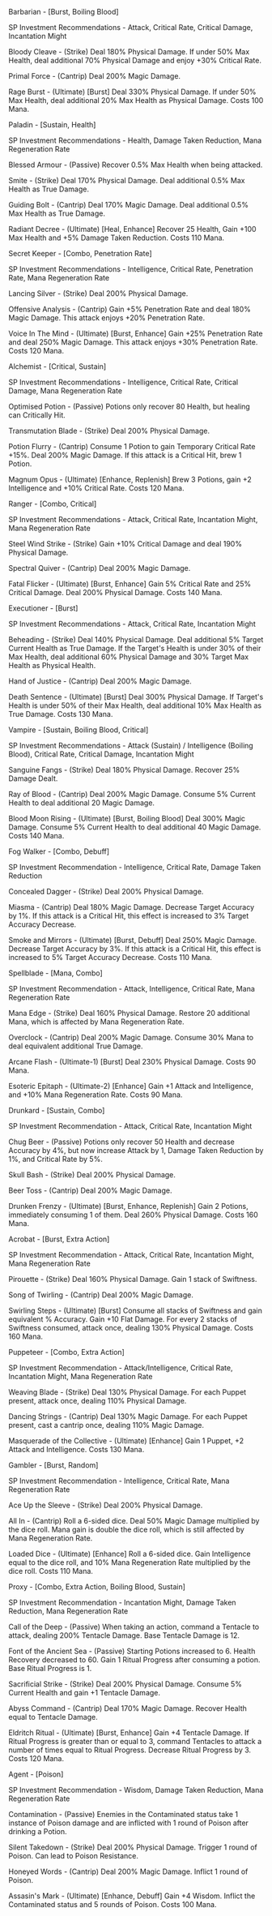 Barbarian - [Burst, Boiling Blood]

SP Investment Recommendations - Attack, Critical Rate, Critical Damage, Incantation Might

Bloody Cleave - (Strike) Deal 180% Physical Damage. If under 50% Max Health, deal additional 70% Physical Damage and enjoy +30% Critical Rate.

Primal Force - (Cantrip) Deal 200% Magic Damage.

Rage Burst - (Ultimate) [Burst] Deal 330% Physical Damage. If under 50% Max Health, deal additional 20% Max Health as Physical Damage. Costs 100 Mana.


Paladin - [Sustain, Health]

SP Investment Recommendations - Health, Damage Taken Reduction, Mana Regeneration Rate

Blessed Armour - (Passive) Recover 0.5% Max Health when being attacked.

Smite - (Strike) Deal 170% Physical Damage. Deal additional 0.5% Max Health as True Damage.

Guiding Bolt - (Cantrip) Deal 170% Magic Damage. Deal additional 0.5% Max Health as True Damage.

Radiant Decree - (Ultimate) [Heal, Enhance] Recover 25 Health, Gain +100 Max Health and +5% Damage Taken Reduction. Costs 110 Mana.


Secret Keeper - [Combo, Penetration Rate]

SP Investment Recommendations - Intelligence, Critical Rate, Penetration Rate, Mana Regeneration Rate

Lancing Silver - (Strike) Deal 200% Physical Damage.

Offensive Analysis - (Cantrip) Gain +5% Penetration Rate and deal 180% Magic Damage. This attack enjoys +20% Penetration Rate.

Voice In The Mind - (Ultimate) [Burst, Enhance] Gain +25% Penetration Rate and deal 250% Magic Damage. This attack enjoys +30% Penetration Rate. Costs 120 Mana.


Alchemist - [Critical, Sustain]

SP Investment Recommendations - Intelligence, Critical Rate, Critical Damage, Mana Regeneration Rate

Optimised Potion - (Passive) Potions only recover 80 Health, but healing can Critically Hit.

Transmutation Blade - (Strike) Deal 200% Physical Damage.

Potion Flurry - (Cantrip) Consume 1 Potion to gain Temporary Critical Rate +15%. Deal 200% Magic Damage. If this attack is a Critical Hit, brew 1 Potion.

Magnum Opus - (Ultimate) [Enhance, Replenish] Brew 3 Potions, gain +2 Intelligence and +10% Critical Rate. Costs 120 Mana.


Ranger - [Combo, Critical]

SP Investment Recommendations - Attack, Critical Rate, Incantation Might, Mana Regeneration Rate

Steel Wind Strike - (Strike) Gain +10% Critical Damage and deal 190% Physical Damage.

Spectral Quiver - (Cantrip) Deal 200% Magic Damage.

Fatal Flicker - (Ultimate) [Burst, Enhance] Gain 5% Critical Rate and 25% Critical Damage. Deal 200% Physical Damage. Costs 140 Mana.


Executioner - [Burst]

SP Investment Recommendations - Attack, Critical Rate, Incantation Might

Beheading - (Strike) Deal 140% Physical Damage. Deal additional 5% Target Current Health as True Damage. If the Target's Health is under 30% of their Max Health, deal additional 60% Physical Damage and 30% Target Max Health as Physical Health.

Hand of Justice - (Cantrip) Deal 200% Magic Damage.

Death Sentence - (Ultimate) [Burst] Deal 300% Physical Damage. If Target's Health is under 50% of their Max Health, deal additional 10% Max Health as True Damage. Costs 130 Mana.


Vampire - [Sustain, Boiling Blood, Critical]

SP Investment Recommendations - Attack (Sustain) / Intelligence (Boiling Blood), Critical Rate, Critical Damage, Incantation Might

Sanguine Fangs - (Strike) Deal 180% Physical Damage. Recover 25% Damage Dealt.

Ray of Blood - (Cantrip) Deal 200% Magic Damage. Consume 5% Current Health to deal additional 20 Magic Damage.

Blood Moon Rising - (Ultimate) [Burst, Boiling Blood] Deal 300% Magic Damage. Consume 5% Current Health to deal additional 40 Magic Damage. Costs 140 Mana.


Fog Walker - [Combo, Debuff]

SP Investment Recommendation - Intelligence, Critical Rate, Damage Taken Reduction

Concealed Dagger - (Strike) Deal 200% Physical Damage.

Miasma - (Cantrip) Deal 180% Magic Damage. Decrease Target Accuracy by 1%. If this attack is a Critical Hit, this effect is increased to 3% Target Accuracy Decrease.

Smoke and Mirrors - (Ultimate) [Burst, Debuff] Deal 250% Magic Damage. Decrease Target Accuracy by 3%. If this attack is a Critical Hit, this effect is increased to 5% Target Accuracy Decrease. Costs 110 Mana.


Spellblade - [Mana, Combo]

SP Investment Recommendation - Attack, Intelligence, Critical Rate, Mana Regeneration Rate

Mana Edge - (Strike) Deal 160% Physical Damage. Restore 20 additional Mana, which is affected by Mana Regeneration Rate.

Overclock - (Cantrip) Deal 200% Magic Damage. Consume 30% Mana to deal equivalent additional True Damage.

Arcane Flash - (Ultimate-1) [Burst] Deal 230% Physical Damage. Costs 90 Mana.

Esoteric Epitaph - (Ultimate-2) [Enhance] Gain +1 Attack and Intelligence, and +10% Mana Regeneration Rate. Costs 90 Mana.


Drunkard - [Sustain, Combo]

SP Investment Recommendation - Attack, Critical Rate, Incantation Might

Chug Beer - (Passive) Potions only recover 50 Health and decrease Accuracy by 4%, but now increase Attack by 1, Damage Taken Reduction by 1%, and Critical Rate by 5%.

Skull Bash - (Strike) Deal 200% Physical Damage.

Beer Toss - (Cantrip) Deal 200% Magic Damage.

Drunken Frenzy - (Ultimate) [Burst, Enhance, Replenish] Gain 2 Potions, immediately consuming 1 of them. Deal 260% Physical Damage. Costs 160 Mana.


Acrobat - [Burst, Extra Action]

SP Investment Recommendation - Attack, Critical Rate, Incantation Might, Mana Regeneration Rate

Pirouette - (Strike) Deal 160% Physical Damage. Gain 1 stack of Swiftness.

Song of Twirling - (Cantrip) Deal 200% Magic Damage.

Swirling Steps - (Ultimate) [Burst] Consume all stacks of Swiftness and gain equivalent % Accuracy. Gain +10 Flat Damage. For every 2 stacks of Swiftness consumed, attack once, dealing 130% Physical Damage. Costs 160 Mana.


Puppeteer - [Combo, Extra Action]

SP Investment Recommendation - Attack/Intelligence, Critical Rate, Incantation Might, Mana Regeneration Rate

Weaving Blade - (Strike) Deal 130% Physical Damage. For each Puppet present, attack once, dealing 110% Physical Damage.

Dancing Strings - (Cantrip) Deal 130% Magic Damage. For each Puppet present, cast a cantrip once, dealing 110% Magic Damage.

Masquerade of the Collective - (Ultimate) [Enhance] Gain 1 Puppet, +2 Attack and Intelligence. Costs 130 Mana.


Gambler - [Burst, Random]

SP Investment Recommendation - Intelligence, Critical Rate, Mana Regeneration Rate

Ace Up the Sleeve - (Strike) Deal 200% Physical Damage.

All In - (Cantrip) Roll a 6-sided dice. Deal 50% Magic Damage multiplied by the dice roll. Mana gain is double the dice roll, which is still affected by Mana Regeneration Rate.

Loaded Dice - (Ultimate) [Enhance] Roll a 6-sided dice. Gain Intelligence equal to the dice roll, and 10% Mana Regeneration Rate multiplied by the dice roll. Costs 110 Mana.


Proxy - [Combo, Extra Action, Boiling Blood, Sustain]

SP Investment Recommendation - Incantation Might, Damage Taken Reduction, Mana Regeneration Rate

Call of the Deep - (Passive) When taking an action, command a Tentacle to attack, dealing 200% Tentacle Damage. Base Tentacle Damage is 12.

Font of the Ancient Sea - (Passive) Starting Potions increased to 6. Health Recovery decreased to 60. Gain 1 Ritual Progress after consuming a potion. Base Ritual Progress is 1.

Sacrificial Strike - (Strike) Deal 200% Physical Damage. Consume 5% Current Health and gain +1 Tentacle Damage.

Abyss Command - (Cantrip) Deal 170% Magic Damage. Recover Health equal to Tentacle Damage.

Eldritch Ritual - (Ultimate) [Burst, Enhance] Gain +4 Tentacle Damage. If Ritual Progress is greater than or equal to 3, command Tentacles to attack a number of times equal to Ritual Progress. Decrease Ritual Progress by 3. Costs 120 Mana.


Agent - [Poison]

SP Investment Recommendation - Wisdom, Damage Taken Reduction, Mana Regeneration Rate

Contamination - (Passive) Enemies in the Contaminated status take 1 instance of Poison damage and are inflicted with 1 round of Poison after drinking a Potion.

Silent Takedown - (Strike) Deal 200% Physical Damage. Trigger 1 round of Poison. Can lead to Poison Resistance.

Honeyed Words - (Cantrip) Deal 200% Magic Damage. Inflict 1 round of Poison.

Assasin's Mark - (Ultimate) [Enhance, Debuff] Gain +4 Wisdom. Inflict the Contaminated status and 5 rounds of Poison. Costs 100 Mana.
